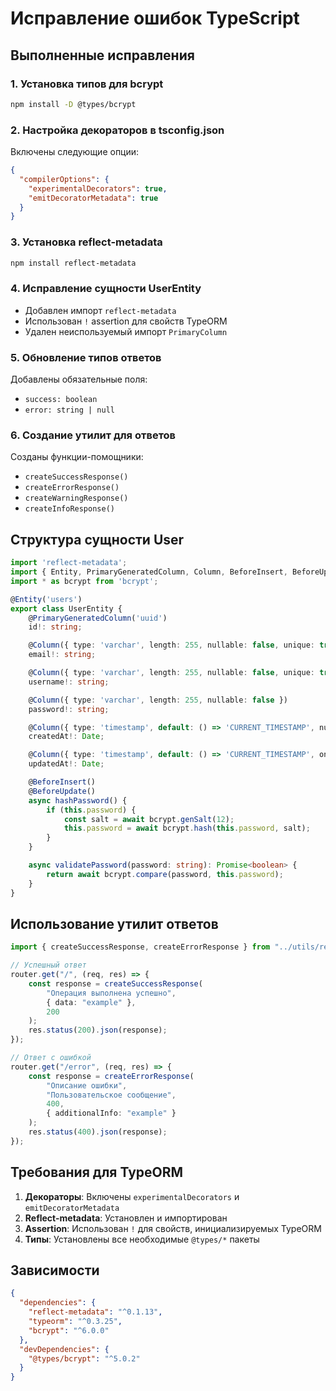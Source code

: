 # Исправление ошибок TypeScript

## Выполненные исправления

### 1. Установка типов для bcrypt
```bash
npm install -D @types/bcrypt
```

### 2. Настройка декораторов в tsconfig.json
Включены следующие опции:
```json
{
  "compilerOptions": {
    "experimentalDecorators": true,
    "emitDecoratorMetadata": true
  }
}
```

### 3. Установка reflect-metadata
```bash
npm install reflect-metadata
```

### 4. Исправление сущности UserEntity
- Добавлен импорт `reflect-metadata`
- Использован `!` assertion для свойств TypeORM
- Удален неиспользуемый импорт `PrimaryColumn`

### 5. Обновление типов ответов
Добавлены обязательные поля:
- `success: boolean`
- `error: string | null`

### 6. Создание утилит для ответов
Созданы функции-помощники:
- `createSuccessResponse()`
- `createErrorResponse()`
- `createWarningResponse()`
- `createInfoResponse()`

## Структура сущности User

```typescript
import 'reflect-metadata';
import { Entity, PrimaryGeneratedColumn, Column, BeforeInsert, BeforeUpdate } from 'typeorm';
import * as bcrypt from 'bcrypt';

@Entity('users')
export class UserEntity {
    @PrimaryGeneratedColumn('uuid')
    id!: string;

    @Column({ type: 'varchar', length: 255, nullable: false, unique: true })
    email!: string;

    @Column({ type: 'varchar', length: 255, nullable: false, unique: true })
    username!: string;

    @Column({ type: 'varchar', length: 255, nullable: false })
    password!: string;

    @Column({ type: 'timestamp', default: () => 'CURRENT_TIMESTAMP', nullable: false })
    createdAt!: Date;

    @Column({ type: 'timestamp', default: () => 'CURRENT_TIMESTAMP', onUpdate: 'CURRENT_TIMESTAMP', nullable: false })
    updatedAt!: Date;

    @BeforeInsert()
    @BeforeUpdate()
    async hashPassword() {
        if (this.password) {
            const salt = await bcrypt.genSalt(12);
            this.password = await bcrypt.hash(this.password, salt);
        }
    }

    async validatePassword(password: string): Promise<boolean> {
        return await bcrypt.compare(password, this.password);
    }
}
```

## Использование утилит ответов

```typescript
import { createSuccessResponse, createErrorResponse } from "../utils/response.util";

// Успешный ответ
router.get("/", (req, res) => {
    const response = createSuccessResponse(
        "Операция выполнена успешно",
        { data: "example" },
        200
    );
    res.status(200).json(response);
});

// Ответ с ошибкой
router.get("/error", (req, res) => {
    const response = createErrorResponse(
        "Описание ошибки",
        "Пользовательское сообщение",
        400,
        { additionalInfo: "example" }
    );
    res.status(400).json(response);
});
```

## Требования для TypeORM

1. **Декораторы**: Включены `experimentalDecorators` и `emitDecoratorMetadata`
2. **Reflect-metadata**: Установлен и импортирован
3. **Assertion**: Использован `!` для свойств, инициализируемых TypeORM
4. **Типы**: Установлены все необходимые `@types/*` пакеты

## Зависимости

```json
{
  "dependencies": {
    "reflect-metadata": "^0.1.13",
    "typeorm": "^0.3.25",
    "bcrypt": "^6.0.0"
  },
  "devDependencies": {
    "@types/bcrypt": "^5.0.2"
  }
}
``` 